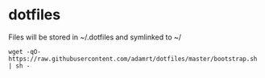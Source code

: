 # dotfiles

Files will be stored in ~/.dotfiles and symlinked to ~/

    wget -qO- https://raw.githubusercontent.com/adamrt/dotfiles/master/bootstrap.sh | sh -

